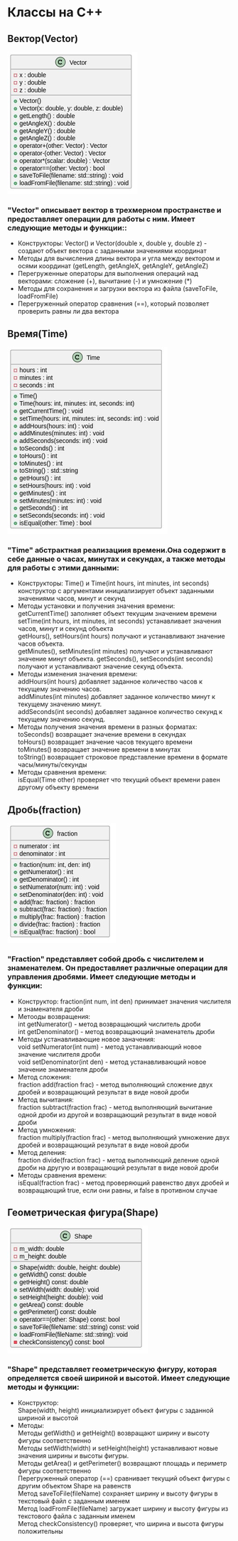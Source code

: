 # Классы на С++

## Вектор(Vector)

![vector](/vector/vector.jpg)

### "Vector" описывает вектор в трехмерном пространстве и предоставляет операции для работы с ним. Имеет следующие методы и функции::

- Конструкторы: Vector() и Vector(double x, double y, double z) - создают объект вектора с заданными значениями координат
- Методы для вычисления длины вектора и угла между вектором и осями координат (getLength, getAngleX, getAngleY, getAngleZ)
- Перегруженные операторы для выполнения операций над векторами: сложение (+), вычитание (-) и умножение (*)
- Методы для сохранения и загрузки вектора из файла (saveToFile, loadFromFile)
- Перегруженный оператор сравнения (==), который позволяет проверить равны ли два вектора

## Время(Time)

![time](/time/time.jpg)

### "Time" абстрактная реализациия времени.Она содержит в себе данные о часах, минутах и секундах, а также методы для работы с этими данными:

- Конструкторы: Time() и Time(int hours, int minutes, int seconds) конструктор с аргументами инициализирует объект заданными значениями часов, минут и секунд
- Методы установки и получения значения времени:  
getCurrentTime() заполняет объект текущим значением времени  
setTime(int hours, int minutes, int seconds) устанавливает значения часов, минут и секунд объекта  
getHours(), setHours(int hours) получают и устанавливают значение часов объекта.  
getMinutes(), setMinutes(int minutes) получают и устанавливают значение минут объекта.
getSeconds(), setSeconds(int seconds) получают и устанавливают значение секунд объекта.
- Методы изменения значения времени:  
addHours(int hours) добавляет заданное количество часов к текущему значению часов.  
addMinutes(int minutes) добавляет заданное количество минут к текущему значению минут.  
addSeconds(int seconds) добавляет заданное количество секунд к текущему значению секунд.
- Методы получения значения времени в разных форматах:  
toSeconds() возвращает значение времени в секундах  
toHours() возвращает значение часов текущего времени  
toMinutes() возвращает значение времени в минутах  
toString() возвращает строковое представление времени в формате часы/минуты/секунды
- Методы сравнения времени:  
isEqual(Time other) проверяет что текущий объект времени равен другому объекту времени

## Дробь(fraction)

![vector](/fraction/fraction.jpg)

### "Fraction" представляет собой дробь с числителем и знаменателем. Он предоставляет различные операции для управления дробями. Имеет следующие методы и функции: 

- Конструктор: fraction(int num, int den) принимает значения числителя и знаменателя дроби
- Метооды возвращения:  
int getNumerator() - метод возвращающий числитель дроби  
int getDenominator() - метод возвращающий знаменатель дроби
- Методы устанавливающие новое заначения:  
void setNumerator(int num) - метод устанавливающий новое значение числителя дроби  
void setDenominator(int den) - метод устанавливающий новое значение знаменателя дроби 
- Метод сложения:  
fraction add(fraction frac) - метод выполняющий сложение двух дробей и возвращающий результат в виде новой дроби 
- Метод вычитания:  
fraction subtract(fraction frac) - метод выполняющий вычитание одной дроби из другой и возвращающий результат в виде новой дроби
- Метод умножения:  
fraction multiply(fraction frac) - метод выполняющий умножение двух дробей и возвращающий результат в виде новой дроби
- Метод деления:  
fraction divide(fraction frac) - метод выполняющий деление одной дроби на другую и возвращающий результат в виде новой дроби
- Методы сравнения времени:  
isEqual(fraction frac) - метод проверяющий равенство двух дробей и возвращающий true, если они равны, и false в противном случае

## Геометрическая фигура(Shape)

![shape](/Shape/shape.jpg)

### "Shape" представляет геометрическую фигуру, которая определяется своей шириной и высотой. Имеет следующие методы и функции: 
- Конструктор:  
Shape(width, height) инициализирует объект фигуры с заданной шириной и высотой 
- Методы:  
Методы getWidth() и getHeight() возвращают ширину и высоту фигуры соответственно  
Методы setWidth(width) и setHeight(height) устанавливают новые значения ширины и высоты фигуры.  
Методы getArea() и getPerimeter() возвращают площадь и периметр фигуры соответственно  
Перегруженный оператор (==) сравнивает текущий объект фигуры с другим объектом Shape на равенств  
Метод saveToFile(fileName) сохраняет ширину и высоту фигуры в текстовый файл с заданным именем  
Метод loadFromFile(fileName) загружает ширину и высоту фигуры из текстового файла с заданным именем  
Метод checkConsistency() проверяет, что ширина и высота фигуры положительны 
